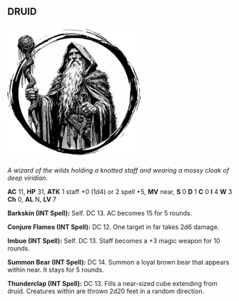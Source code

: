 ## DRUID

![](images/druid.webp)

_A wizard of the wilds holding a knotted staff and wearing a mossy cloak of deep viridian._

**AC** 11, **HP** 31, **ATK** 1 staff +0 (1d4) or 2 spell +5, **MV** near, **S** 0 **D** 1 **C** 0 **I** 4 **W** 3 **Ch** 0, **AL** N, **LV** 7

**Barkskin (INT Spell):** Self. DC 13. AC becomes 15 for 5 rounds.

**Conjure Flames (INT Spell):** DC 12. One target in far takes 2d6 damage.

**Imbue (INT Spell):** Self. DC 13. Staff becomes a +3 magic weapon for 10 rounds.

**Summon Bear (INT Spell):** DC 14. Summon a loyal brown bear that appears within near. It stays for 5 rounds.

**Thunderclap (INT Spell):** DC 13. Fills a near-sized cube extending from druid. Creatures within are thrown 2d20 feet in a random direction.

